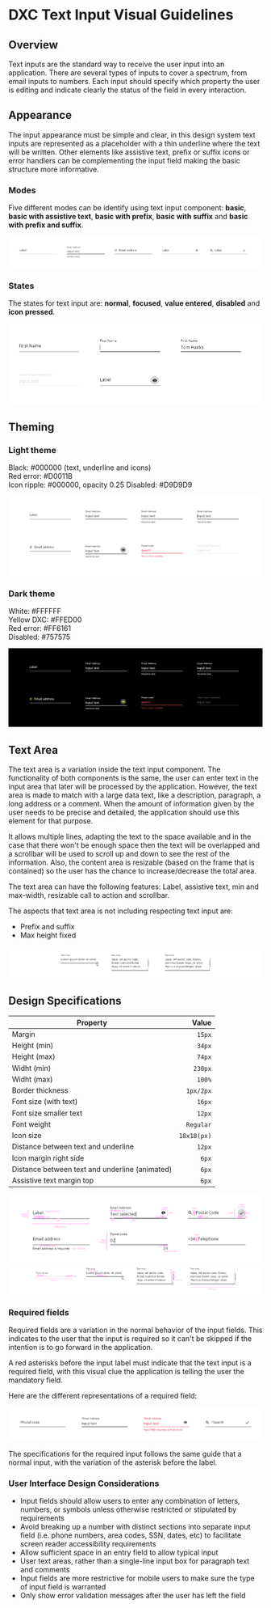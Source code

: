 # DXC Text Input Visual Guidelines

## Overview

Text inputs are the standard way to receive the user input into an application. There are several types of inputs to cover a spectrum, from email inputs to numbers. 
Each input should specify which property the user is editing and indicate clearly the status of the field in every interaction.

## Appearance

The input appearance must be simple and clear, in this design system text inputs are represented as a placeholder with a thin underline where the text will be written. 
Other elements like assistive text, prefix or suffix icons or error handlers can be complementing the input field making the basic structure more informative.

### Modes

Five different modes can be identify using text input component: __basic__, __basic with assistive text__, __basic with prefix__, __basic with suffix__ and __basic with prefix and suffix__.

![Input modes example](images/input_modes.png)

### States

The states for text input are: __normal__, __focused__, __value entered__, __disabled__ and __icon pressed__.

![Input states example](images/input_states.png)

## Theming



### Light theme

Black: #000000 (text, underline and icons)  
Red error: #D0011B  
Icon ripple: #000000, opacity 0.25 
Disabled: #D9D9D9

![Input light theme example](images/input_light.png)

### Dark theme

White: #FFFFFF  
Yellow DXC: #FFED00  
Red error: #FF6161  
Disabled: #757575

![Input dark theme example](images/input_dark.png)

## Text Area

The text area is a variation inside the text input component. The functionality of both components is the same, the user can enter text in the input area that later will be processed by the application. However, the text area is made to match with a large data text, like a description, paragraph, a long address or a comment. 
When the amount of information given by the user needs to be precise and detailed, the application should use this element for that purpose.

It allows multiple lines, adapting the text to the space available and in the case that there won't be enough space then the text will be overlapped and a scrollbar will be used to scroll up and down to see the rest of the information. Also, the content area is resizable (based on the frame that is contained) so the user has the chance to increase/decrease the total area.

The text area can have the following features: Label, assistive text, min and max-width, resizable call to action and scrollbar.

The aspects that text area is not including respecting text input are:
- Prefix and suffix
- Max height fixed

![Textarea example](images/input_textarea.png)

## Design Specifications

| Property           | Value|
|--------------------|------:|
| Margin             | `15px`|
| Height (min)       | `34px`|
| Height (max)       | `74px`|
| Widht (min)        | `230px` |
| Widht (max)        | `100%` |
| Border thickness   | `1px/2px` |
| Font size (with text) | `16px` |
| Font size smaller text | `12px` |
| Font weight        | `Regular` |
| Icon size       | `18x18(px)` |
| Distance between text and underline | `12px` |
| Icon margin right side | `6px` |
| Distance between text and underline (animated) | `6px` |
| Assistive text margin top | `6px` |

![Specifications for input component](images/input_specs.png)
![Specifications for textarea component](images/textarea_specs.png)

### Required fields

Required fields are a variation in the normal behavior of the input fields. This indicates to the user that the input is required so it can't be skipped if the intention is to go forward in the application.

A red asterisks before the input label must indicate that the text input is a required field, with this visual clue the application is telling the user the mandatory field.

Here are the different representations of a required field:

![Type required in input texts](images/input_required.png)

The specifications for the required input follows the same guide that a normal input, with the variation of the asterisk before the label.


### User Interface Design Considerations

- Input fields should allow users to enter any combination of letters, numbers, or symbols unless otherwise restricted or stipulated by requirements
- Avoid breaking up a number with distinct sections into separate input field (i.e. phone numbers, area codes, SSN, dates, etc) to facilitate screen reader accessibility requirements
- Allow sufficient space in an entry field to allow typical input
- User text areas, rather than a single-line input box for paragraph text and comments
- Input fields are more restrictive for mobile users to make sure the type of input field is warranted
- Only show error validation messages after the user has left the field